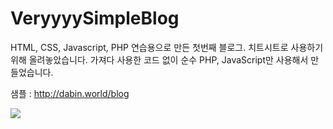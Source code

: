 # VeryyyySimpleBlog
HTML, CSS, Javascript, PHP 연습용으로 만든 첫번째 블로그.
치트시트로 사용하기 위해 올려놓았습니다.
가져다 사용한 코드 없이 순수 PHP, JavaScript만 사용해서 만들었습니다.

샘플 : http://dabin.world/blog

![](http://cfile6.uf.tistory.com/image/265CE834590010BC1D9F55)

